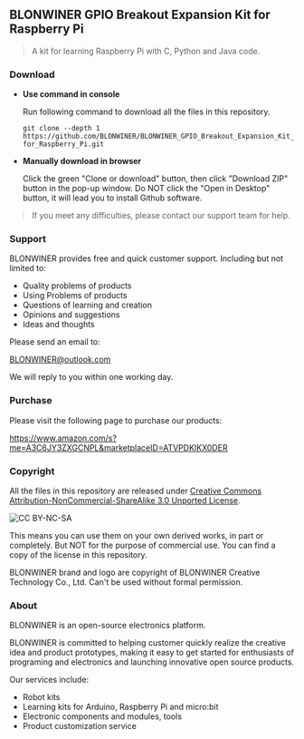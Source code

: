 ## BLONWINER GPIO Breakout Expansion Kit for Raspberry Pi

> A kit for learning Raspberry Pi with C, Python and Java code.

### Download

* **Use command in console**

	Run following command to download all the files in this repository.

	`git clone --depth 1 https://github.com/BLONWINER/BLONWINER_GPIO_Breakout_Expansion_Kit_for_Raspberry_Pi.git`

* **Manually download in browser**

	Click the green "Clone or download" button, then click "Download ZIP" button in the pop-up window.
	Do NOT click the "Open in Desktop" button, it will lead you to install Github software.

> If you meet any difficulties, please contact our support team for help.

### Support

BLONWINER provides free and quick customer support. Including but not limited to:

* Quality problems of products
* Using Problems of products
* Questions of learning and creation
* Opinions and suggestions
* Ideas and thoughts

Please send an email to:

[BLONWINER@outlook.com](mailto:BLONWINER@outlook.com)

We will reply to you within one working day.

### Purchase

Please visit the following page to purchase our products:

https://www.amazon.com/s?me=A3C6JY3ZXGCNPL&marketplaceID=ATVPDKIKX0DER


### Copyright

All the files in this repository are released under [Creative Commons Attribution-NonCommercial-ShareAlike 3.0 Unported License](http://creativecommons.org/licenses/by-nc-sa/3.0/).

![CC BY-NC-SA](https://i.creativecommons.org/l/by-nc-sa/3.0/88x31.png)

This means you can use them on your own derived works, in part or completely. But NOT for the purpose of commercial use.
You can find a copy of the license in this repository.

BLONWINER brand and logo are copyright of BLONWINER Creative Technology Co., Ltd. Can't be used without formal permission.


### About

BLONWINER is an open-source electronics platform.

BLONWINER is committed to helping customer quickly realize the creative idea and product prototypes, making it easy to get started for enthusiasts of programing and electronics and launching innovative open source products.

Our services include:

* Robot kits
* Learning kits for Arduino, Raspberry Pi and micro:bit
* Electronic components and modules, tools
* Product customization service


